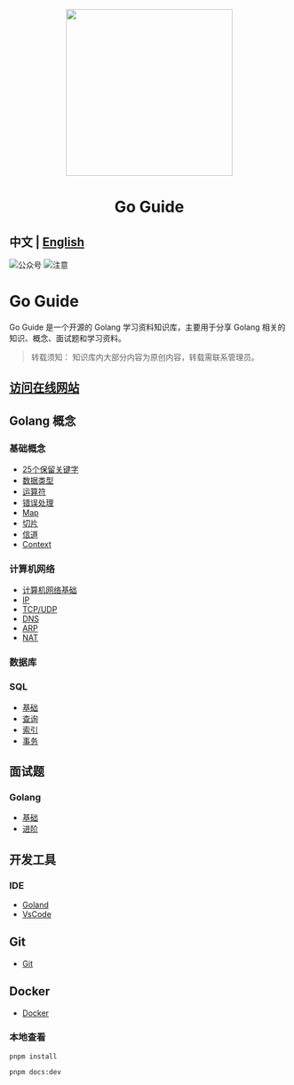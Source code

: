 <div align="center">
<img src="https://goguide.ryansu.tech/logo.svg" width="300px" height="300px"/>
<h1>Go Guide</h1>
</div>

**中文** | [English](./README.En.md) 
---
![公众号](https://img.shields.io/badge/%E5%85%AC%E4%BC%97%E5%8F%B7-%E5%87%A0%E9%A2%97%E9%85%A5-blue)
![注意](https://img.shields.io/badge/%E6%B3%A8%E6%84%8F-%E5%85%B3%E6%B3%A8%E5%85%AC%E4%BC%97%E5%8F%B7%E5%8A%A0%E5%85%A5%E5%BE%AE%E4%BF%A1%E7%BE%A4-blue)

# Go Guide

Go Guide 是一个开源的 Golang 学习资料知识库，主要用于分享 Golang 相关的知识、概念、面试题和学习资料。

> 转载须知： 知识库内大部分内容为原创内容，转载需联系管理员。

## [访问在线网站](https://goguide.ryansu.tech/)

## Golang 概念

### 基础概念

- [25个保留关键字](https://goguide.ryansu.tech/guide/concepts/golang/1-keywords.html)
- [数据类型](https://goguide.ryansu.tech/guide/concepts/golang/2-datatype.html)
- [运算符](https://goguide.ryansu.tech/guide/concepts/golang/3-operator.html)
- [错误处理](https://goguide.ryansu.tech/guide/concepts/golang/4-errorhanding.html)
- [Map](https://goguide.ryansu.tech/guide/concepts/golang/5-map.html)
- [切片](https://goguide.ryansu.tech/guide/concepts/golang/6-slice.html)
- [信道](https://goguide.ryansu.tech/guide/concepts/golang/7-channel.html)
- [Context](https://goguide.ryansu.tech/guide/concepts/golang/8-context.html)

### 计算机网络
- [计算机网络基础](https://goguide.ryansu.tech/guide/concepts/network/network.html)
- [IP](https://goguide.ryansu.tech/guide/concepts/network/2-ip.html)
- [TCP/UDP](https://goguide.ryansu.tech/guide/concepts/network/3-tcp-udp.html)
- [DNS](https://goguide.ryansu.tech/guide/concepts/network/4-dns.html)
- [ARP](https://goguide.ryansu.tech/guide/concepts/network/5-arp.html)
- [NAT](https://goguide.ryansu.tech/guide/concepts/network/6-nat.html)

### 数据库

### SQL
- [基础](https://goguide.ryansu.tech/guide/concepts/database/SQL/1-database-basic.html)
- [查询](https://goguide.ryansu.tech/guide/concepts/database/SQL/2-database-query.html)
- [索引](https://goguide.ryansu.tech/guide/concepts/database/SQL/3-database-index.html)
- [事务](https://goguide.ryansu.tech/guide/concepts/database/SQL/4-database-transaction.html)

## 面试题

### Golang

- [基础](https://goguide.ryansu.tech/guide/interview/golang/basic/1-basic.html)
- [进阶](https://goguide.ryansu.tech/guide/interview/golang/basic/2-medium.html)

## 开发工具

### IDE

- [Goland](https://goguide.ryansu.tech/guide/devtools/IDE/1-goland.html)
- [VsCode](https://goguide.ryansu.tech/guide/devtools/IDE/2-vscode.html)

## Git
- [Git](https://goguide.ryansu.tech/guide/devtools/Git/1-git.html)
  
## Docker
- [Docker](http://localhost:8080/guide/devtools/Docker/1-docker.html)

### 本地查看

```shell
pnpm install

pnpm docs:dev
```